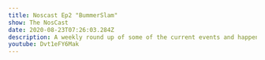 ```yaml
---
title: Noscast Ep2 "BummerSlam"
show: The NosCast
date: 2020-08-23T07:26:03.284Z
description: A weekly round up of some of the current events and happenings in the Culture. Whether it's entertainment, politics or personal stories. You can expect each week's guests to have open and honest conversations about the world through their eyes.
youtube: Dvt1eFY6Mak
---
```


